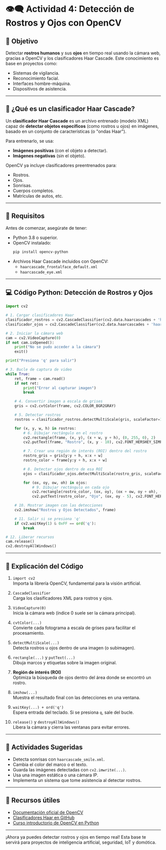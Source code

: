 
# 👁️‍🗨️ Actividad 4: Detección de Rostros y Ojos con OpenCV

## 🎯 Objetivo

Detectar **rostros humanos** y sus **ojos** en tiempo real usando la cámara web, gracias a OpenCV y los clasificadores Haar Cascade. Este conocimiento es base en proyectos como:

- Sistemas de vigilancia.
- Reconocimiento facial.
- Interfaces hombre-máquina.
- Dispositivos de asistencia.

---

## 🧠 ¿Qué es un clasificador Haar Cascade?

Un **clasificador Haar Cascade** es un archivo entrenado (modelo XML) capaz de **detectar objetos específicos** (como rostros u ojos) en imágenes, basado en un conjunto de características (o "ondas Haar").

Para entrenarlo, se usa:
- **Imágenes positivas** (con el objeto a detectar).
- **Imágenes negativas** (sin el objeto).

OpenCV ya incluye clasificadores preentrenados para:
- Rostros.
- Ojos.
- Sonrisas.
- Cuerpos completos.
- Matrículas de autos, etc.

---

## 🔧 Requisitos

Antes de comenzar, asegúrate de tener:

- Python 3.8 o superior.
- OpenCV instalado:  
  ```bash
  pip install opencv-python
  ```
- Archivos Haar Cascade incluidos con OpenCV:
  - `haarcascade_frontalface_default.xml`
  - `haarcascade_eye.xml`

---

## 💻 Código Python: Detección de Rostros y Ojos

```python
import cv2

# 1. Cargar clasificadores Haar
clasificador_rostros = cv2.CascadeClassifier(cv2.data.haarcascades + 'haarcascade_frontalface_default.xml')
clasificador_ojos = cv2.CascadeClassifier(cv2.data.haarcascades + 'haarcascade_eye.xml')

# 2. Iniciar la cámara web
cam = cv2.VideoCapture(0)
if not cam.isOpened():
    print("No se pudo acceder a la cámara")
    exit()

print("Presiona 'q' para salir")

# 3. Bucle de captura de video
while True:
    ret, frame = cam.read()
    if not ret:
        print("Error al capturar imagen")
        break

    # 4. Convertir imagen a escala de grises
    gris = cv2.cvtColor(frame, cv2.COLOR_BGR2GRAY)

    # 5. Detectar rostros
    rostros = clasificador_rostros.detectMultiScale(gris, scaleFactor=1.1, minNeighbors=5)

    for (x, y, w, h) in rostros:
        # 6. Dibujar rectángulo en el rostro
        cv2.rectangle(frame, (x, y), (x + w, y + h), (0, 255, 0), 2)
        cv2.putText(frame, "Rostro", (x, y - 10), cv2.FONT_HERSHEY_SIMPLEX, 0.9, (0, 255, 0), 2)

        # 7. Crear una región de interés (ROI) dentro del rostro
        rostro_gris = gris[y:y + h, x:x + w]
        rostro_color = frame[y:y + h, x:x + w]

        # 8. Detectar ojos dentro de esa ROI
        ojos = clasificador_ojos.detectMultiScale(rostro_gris, scaleFactor=1.1, minNeighbors=10)

        for (ox, oy, ow, oh) in ojos:
            # 9. Dibujar rectángulo en cada ojo
            cv2.rectangle(rostro_color, (ox, oy), (ox + ow, oy + oh), (255, 0, 0), 2)
            cv2.putText(rostro_color, "Ojo", (ox, oy - 5), cv2.FONT_HERSHEY_SIMPLEX, 0.5, (255, 0, 0), 1)

    # 10. Mostrar imagen con las detecciones
    cv2.imshow("Rostros y Ojos Detectados", frame)

    # 11. Salir si se presiona 'q'
    if cv2.waitKey(1) & 0xFF == ord('q'):
        break

# 12. Liberar recursos
cam.release()
cv2.destroyAllWindows()
```

---

## 🧩 Explicación del Código

1. `import cv2`  
   Importa la librería OpenCV, fundamental para la visión artificial.

2. `CascadeClassifier`  
   Carga los clasificadores XML para rostros y ojos.

3. `VideoCapture(0)`  
   Inicia la cámara web (índice 0 suele ser la cámara principal).

4. `cvtColor(...)`  
   Convierte cada fotograma a escala de grises para facilitar el procesamiento.

5. `detectMultiScale(...)`  
   Detecta rostros u ojos dentro de una imagen (o subimagen).

6. `rectangle(...)` y `putText(...)`  
   Dibuja marcos y etiquetas sobre la imagen original.

7. **Región de interés (ROI)**  
   Optimiza la búsqueda de ojos dentro del área donde se encontró un rostro.

8. `imshow(...)`  
   Muestra el resultado final con las detecciones en una ventana.

9. `waitKey(...) + ord('q')`  
   Espera entrada del teclado. Si se presiona `q`, sale del bucle.

10. `release()` y `destroyAllWindows()`  
    Libera la cámara y cierra las ventanas para evitar errores.

---

## 🧪 Actividades Sugeridas

- Detecta sonrisas con `haarcascade_smile.xml`.
- Cambia el color del marco o el texto.
- Guarda las imágenes detectadas con `cv2.imwrite(...)`.
- Usa una imagen estática o una cámara IP.
- Implementa un sistema que tome asistencia al detectar rostros.

---

## 📎 Recursos útiles

- [Documentación oficial de OpenCV](https://docs.opencv.org/)
- [Clasificadores Haar en GitHub](https://github.com/opencv/opencv/tree/master/data/haarcascades)
- [Curso introductorio de OpenCV en Python](https://opencv.org/)

---

¡Ahora ya puedes detectar rostros y ojos en tiempo real! Esta base te servirá para proyectos de inteligencia artificial, seguridad, IoT y domótica.
